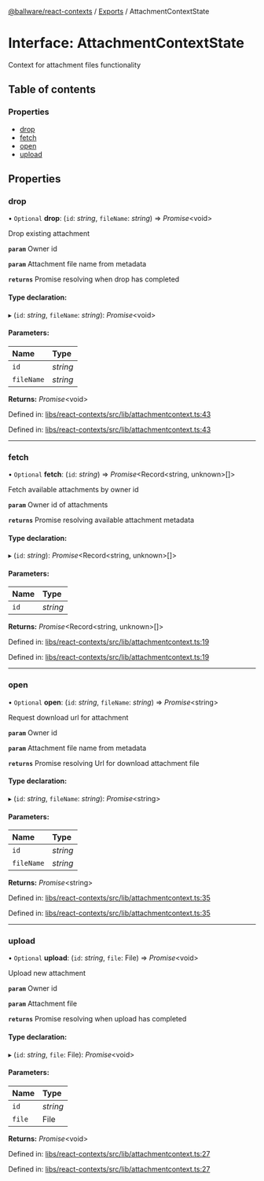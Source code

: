 [@ballware/react-contexts](../README.md) / [Exports](../modules.md) / AttachmentContextState

# Interface: AttachmentContextState

Context for attachment files functionality

## Table of contents

### Properties

- [drop](attachmentcontextstate.md#drop)
- [fetch](attachmentcontextstate.md#fetch)
- [open](attachmentcontextstate.md#open)
- [upload](attachmentcontextstate.md#upload)

## Properties

### drop

• `Optional` **drop**: (`id`: *string*, `fileName`: *string*) => *Promise*<void\>

Drop existing attachment

**`param`** Owner id

**`param`** Attachment file name from metadata

**`returns`** Promise resolving when drop has completed

#### Type declaration:

▸ (`id`: *string*, `fileName`: *string*): *Promise*<void\>

#### Parameters:

Name | Type |
:------ | :------ |
`id` | *string* |
`fileName` | *string* |

**Returns:** *Promise*<void\>

Defined in: [libs/react-contexts/src/lib/attachmentcontext.ts:43](https://github.com/ballware/ballware-client/blob/61bbbf8/libs/react-contexts/src/lib/attachmentcontext.ts#L43)

Defined in: [libs/react-contexts/src/lib/attachmentcontext.ts:43](https://github.com/ballware/ballware-client/blob/61bbbf8/libs/react-contexts/src/lib/attachmentcontext.ts#L43)

___

### fetch

• `Optional` **fetch**: (`id`: *string*) => *Promise*<Record<string, unknown\>[]\>

Fetch available attachments by owner id

**`param`** Owner id of attachments

**`returns`** Promise resolving available attachment metadata

#### Type declaration:

▸ (`id`: *string*): *Promise*<Record<string, unknown\>[]\>

#### Parameters:

Name | Type |
:------ | :------ |
`id` | *string* |

**Returns:** *Promise*<Record<string, unknown\>[]\>

Defined in: [libs/react-contexts/src/lib/attachmentcontext.ts:19](https://github.com/ballware/ballware-client/blob/61bbbf8/libs/react-contexts/src/lib/attachmentcontext.ts#L19)

Defined in: [libs/react-contexts/src/lib/attachmentcontext.ts:19](https://github.com/ballware/ballware-client/blob/61bbbf8/libs/react-contexts/src/lib/attachmentcontext.ts#L19)

___

### open

• `Optional` **open**: (`id`: *string*, `fileName`: *string*) => *Promise*<string\>

Request download url for attachment

**`param`** Owner id

**`param`** Attachment file name from metadata

**`returns`** Promise resolving Url for download attachment file

#### Type declaration:

▸ (`id`: *string*, `fileName`: *string*): *Promise*<string\>

#### Parameters:

Name | Type |
:------ | :------ |
`id` | *string* |
`fileName` | *string* |

**Returns:** *Promise*<string\>

Defined in: [libs/react-contexts/src/lib/attachmentcontext.ts:35](https://github.com/ballware/ballware-client/blob/61bbbf8/libs/react-contexts/src/lib/attachmentcontext.ts#L35)

Defined in: [libs/react-contexts/src/lib/attachmentcontext.ts:35](https://github.com/ballware/ballware-client/blob/61bbbf8/libs/react-contexts/src/lib/attachmentcontext.ts#L35)

___

### upload

• `Optional` **upload**: (`id`: *string*, `file`: File) => *Promise*<void\>

Upload new attachment

**`param`** Owner id

**`param`** Attachment file

**`returns`** Promise resolving when upload has completed

#### Type declaration:

▸ (`id`: *string*, `file`: File): *Promise*<void\>

#### Parameters:

Name | Type |
:------ | :------ |
`id` | *string* |
`file` | File |

**Returns:** *Promise*<void\>

Defined in: [libs/react-contexts/src/lib/attachmentcontext.ts:27](https://github.com/ballware/ballware-client/blob/61bbbf8/libs/react-contexts/src/lib/attachmentcontext.ts#L27)

Defined in: [libs/react-contexts/src/lib/attachmentcontext.ts:27](https://github.com/ballware/ballware-client/blob/61bbbf8/libs/react-contexts/src/lib/attachmentcontext.ts#L27)
